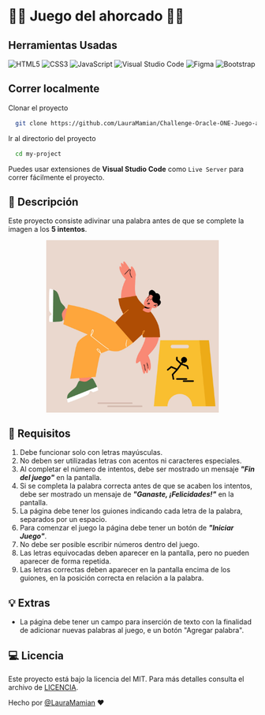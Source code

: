 # 🕵️‍♀️ Juego del ahorcado 🕵️‍♀️

## Herramientas Usadas

![HTML5](https://img.shields.io/badge/html5-%23E34F26.svg?style=for-the-badge&logo=html5&logoColor=white)
![CSS3](https://img.shields.io/badge/css3-%231572B6.svg?style=for-the-badge&logo=css3&logoColor=white)
![JavaScript](https://img.shields.io/badge/javascript-%23323330.svg?style=for-the-badge&logo=javascript&logoColor=%23F7DF1E)
![Visual Studio Code](https://img.shields.io/badge/Visual%20Studio%20Code-0078d7.svg?style=for-the-badge&logo=visual-studio-code&logoColor=white)
![Figma](https://img.shields.io/badge/figma-%23F24E1E.svg?style=for-the-badge&logo=figma&logoColor=white)
![Bootstrap](https://img.shields.io/badge/Bootstrap-563D7C?style=for-the-badge&logo=bootstrap&logoColor=white)

## Correr localmente

Clonar el proyecto

```bash
  git clone https://github.com/LauraMamian/Challenge-Oracle-ONE-Juego-ahorcado.git
```

Ir al directorio del proyecto

```bash
  cd my-project
```

Puedes usar extensiones de **Visual Studio Code** como `Live Server` para correr fácilmente el proyecto.

## 📖 Descripción 

Este proyecto consiste adivinar una palabra antes de que se complete la imagen a los **5 intentos**.

<img
  src="img/5.jpg"
  alt="Alt text"
  title=""
  style="display: flex; margin: 0 auto; max-width: 350px">

## 📝 Requisitos 

1. Debe funcionar solo con letras mayúsculas.
2. No deben ser utilizadas letras con acentos ni caracteres especiales.
3. Al completar el número de intentos, debe ser mostrado un mensaje  ***"Fin del juego"*** en la pantalla.
4. Si se completa la palabra correcta antes de que se acaben los intentos, debe ser mostrado un mensaje de ***"Ganaste, ¡Felicidades!"*** en la pantalla.
5. La página debe tener los guiones indicando cada letra de la palabra, separados por un espacio.
6. Para comenzar el juego la página debe tener un botón de ***"Iniciar Juego"***.
7. No debe ser posible escribir números dentro del juego.
8. Las letras equivocadas deben aparecer en la pantalla, pero no pueden aparecer de forma repetida.
9. Las letras correctas deben aparecer en la pantalla encima de los guiones, en la posición correcta en relación a la palabra.

## 💡 Extras

- La página debe tener un campo para inserción de texto con la finalidad de adicionar nuevas palabras al juego, e un botón "Agregar palabra". 

## 💻 Licencia

Este proyecto está bajo la licencia del MIT. Para más detalles consulta el archivo de [LICENCIA](https://choosealicense.com/licenses/mit/).

Hecho por [@LauraMamian](https://www.github.com/LauraMamian) ❤
